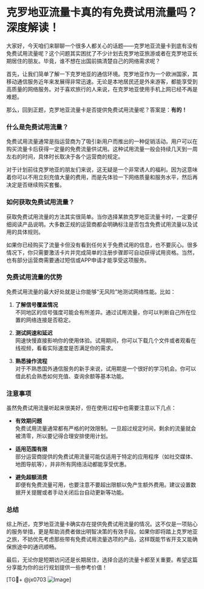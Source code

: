 # 克罗地亚流量卡真的有免费试用流量吗？深度解读！

大家好，今天咱们来聊聊一个很多人都关心的话题——克罗地亚流量卡到底有没有免费试用流量呢？这个问题其实困扰了不少计划去克罗地亚旅游或者在克罗地亚长期居住的朋友。毕竟，谁不想在出国前搞清楚自己的网络需求呢？

首先，让我们简单了解一下克罗地亚的通信环境。克罗地亚作为一个欧洲国家，其移动通信服务近年来发展得非常迅速。无论是本地居民还是外来游客，都能享受到高质量的网络服务。对于喜欢旅行的人来说，在克罗地亚使用手机上网已经不再是难题。

那么，回到正题，克罗地亚流量卡是否提供免费试用流量呢？答案是：**有的！**

### 什么是免费试用流量？
免费试用流量通常是指运营商为了吸引新用户而推出的一种促销活动。用户可以在购买流量卡后获得一定量的免费流量供试用。这种试用流量一般会持续几天到一周左右的时间，具体时长取决于各个运营商的规定。

对于计划前往克罗地亚的朋友们来说，这无疑是一个非常诱人的福利。因为这意味着你可以不用立刻充值大量的费用，而是先体验一下网络质量和服务水平，然后再决定是否继续购买套餐。

### 如何获取免费试用流量？
获取免费试用流量的方法其实很简单。当你选择某款克罗地亚流量卡时，一定要仔细阅读产品说明。大多数正规的运营商都会明确标注是否包含免费试用流量以及试用的具体规则。

如果你已经购买了流量卡但没有看到任何关于免费试用的信息，也不要灰心。很多情况下，你只需要激活卡片并完成简单的注册步骤即可自动获得试用资格。当然，也有部分运营商需要通过短信或APP申请才能享受这项服务。

### 免费试用流量的优势
免费试用流量的最大好处就是让你能够“无风险”地测试网络性能。比如：

1. **了解信号覆盖情况**  
   不同地区的信号强度可能会有所差异。通过试用流量，你可以判断自己所在位置的网络连接是否稳定。
   
2. **测试网速和延迟**  
 网速快慢直接影响你的使用体验。试用期间，你可以下载几个文件或者观看在线视频，看看实际速度是否满足你的需求。
   
3. **熟悉操作流程**  
 对于不熟悉国外通信服务的新手来说，试用期是一个很好的学习机会。你可以借此机会熟悉如何充值、查询余额等基本功能。

### 注意事项
虽然免费试用流量听起来很美好，但在使用过程中也需要注意以下几点：

- **有效期问题**  
  免费试用流量通常都有严格的时效限制。一旦超过规定时间，剩余的流量就会被清零，所以要记得合理安排使用计划。
  
- **适用范围有限**  
 部分运营商提供的免费试用流量可能仅适用于特定的应用程序（如社交媒体、地图导航等），并非所有网络活动都能享受优惠。
  
- **避免超额消费**  
 即便有免费流量可用，也要注意不要超出限额以免产生额外费用。建议设置数据开关提醒或者手动关闭后台自动更新等功能。

### 总结
综上所述，克罗地亚流量卡确实存在提供免费试用流量的情况。这不仅是一项贴心的服务举措，更是帮助消费者做出明智决策的有效手段。如果你即将踏上克罗地亚之旅，不妨优先考虑那些带有免费试用流量选项的产品，这样既能节省开支又能确保旅途中的通讯顺畅。

最后，无论你是短期访问还是长期居住，选择合适的流量卡都至关重要。希望这篇分享能为你的出行规划提供一些参考价值！

[TG💪+ @jx0703 ![Image](https://github.com/user-attachments/assets/dbca1d08-cadb-493c-b0ec-ad6f7a83f270)]